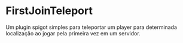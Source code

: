 # FirstJoinTeleport
Um plugin spigot simples para teleportar um player para determinada localização ao jogar pela primeira vez em um servidor.